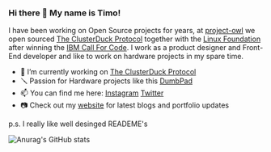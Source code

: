 ### Hi there 👋 My name is Timo!

I have been working on Open Source projects for years, at [project-owl](https://www.project-owl.com) we open sourced [The ClusterDuck Protocol](https://github.com/Call-for-Code/ClusterDuck-Protocol) together with the [Linux Foundation](https://www.linuxfoundation.org/) after winning the [IBM Call For Code](https://www.linuxfoundation.org/). I work as a product designer and Front-End developer and like to work on hardware projects in my spare time.  


- 🔭 I’m currently working on [The ClusterDuck Protocol](https://github.com/Call-for-Code/ClusterDuck-Protocol)
- 🪛 Passion for Hardware projects like this [DumbPad](https://github.com/timowielink/dumbpad)
- 📫 You can find me here: [Instagram](https://www.instagram.com/timowielink/) [Twitter](https://twitter.com/Timowielink)
- 📷 Check out my [website](https://timowielink.com) for latest blogs and portfolio updates 

p.s. I really like well desinged READEME's

![Anurag's GitHub stats](https://github-readme-stats.vercel.app/api?username=timowielink&count_private=true&theme=graywhite)
